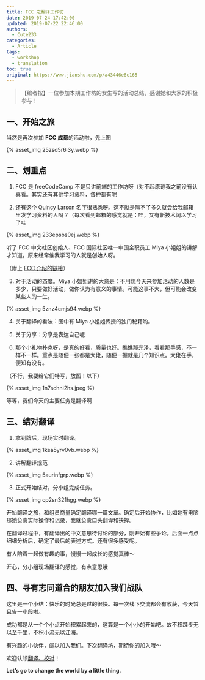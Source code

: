 ```yaml
---
title: FCC 之翻译工作坊
date: 2019-07-24 17:42:00
updated: 2019-07-22 22:46:00
authors:
  - Cute233
categories:
  - Article
tags:
  - workshop
  - translation
toc: true
original: https://www.jianshu.com/p/a43446e6c165
---
```


> 【编者按】一位参加本期工作坊的女生写的活动总结，感谢她和大家的积极参与！

<!-- more -->

## 一、开始之旅

当然是再次参加 **FCC 成都**的活动啦，先上图

{% asset_img 25zsd5r6i3y.webp %}

## 二、划重点

1. FCC 是 freeCodeCamp 不是只讲前端的工作坊呀（对不起原谅我之前没有认真看。其实还有其他学习资料，各种都有呢

2. 还有这个 Quincy Larson 名字很熟悉呀。这不就是隔不了多久就会给我邮箱里发学习资料的人吗？（每次看到邮箱的感觉就是：哇，又有新技术阔以学习了哇

{% asset_img 233epsbs0ej.webp %}

听了 FCC 中文社区创始人、FCC 国际社区唯一中国全职员工 Miya 小姐姐的讲解才知道，原来经常催我学习的人就是创始人呀。

（附上 [FCC 介绍的链接][1]）

3. 对于活动的态度。Miya 小姐姐讲的大意是：不用想今天来参加活动的人数是多少，只要做好活动，做你认为有意义的事情。可能这事不大，但可能会改变某些人的一生。

{% asset_img 5znz4cmjs94.webp %}

4. 关于翻译的看法：图中有 Miya 小姐姐传授的独门秘籍哟。

5. 关于分享：分享是表达自己呢

6. 那个小礼物扑克呀，是真的好看，质量也好。瞧瞧那光泽，看看那手感，不一样不一样。重点是随便一张都是大佬，随便一握就是几个知识点。大佬在手，便知有没有。

（不行，我要给它们特写，放图！以下）

{% asset_img 1n7schni2hs.jpeg %}

等等，我们今天的主要任务是翻译啊

## 三、结对翻译

1. 拿到牌后，现场实时翻译。

{% asset_img 1kea5yrv0vb.webp %}

2. 讲解翻译规范

{% asset_img 5aurinfgrp.webp %}

3. 正式开始结对，分小组完成任务。

{% asset_img cp2sn321hgg.webp %}

开始翻译之旅，和组员商量确定翻译哪一篇文章。确定后开始协作，比如她有电脑那她负责实际操作和记录，我就负责口头翻译和抉择。

在翻译过程中，有翻译出的中文意思待讨论的部分，刚开始有些争论。后面一点点细细分析后，确定了最后的表述方式。还有很多感受呢。

有人陪着一起做有趣的事，慢慢一起成长的感觉真棒～

开心，分小组现场翻译的感觉，有点意思哦

## 四、寻有志同道合的朋友加入我们战队

这里是一个小结：快乐的时光总是过的很快。每一次线下交流都会有收获，今天暂且告一小段啦。

成功都是从一个个小点开始积累起来的，这算是一个小小的开始吧。故不积跬步无以至千里，不积小流无以江海。

有兴趣的小伙伴，阔以加入我们。下次翻译坊，期待你的加入哦～

欢迎认领[翻译、校对][2]！

**Let’s go to change the world by a little thing.**

[1]: https://chinese.freecodecamp.org/forum/t/freecodecamp-org/250
[2]: https://github.com/freeCodeCamp/news-translation/issues
